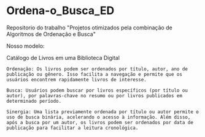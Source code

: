# Ordena-o_Busca_ED
Repositorio do trabalho "Projetos otimizados pela combinação de Algoritmos de Ordenação e Busca"

Nosso modelo:

 Catálogo de Livros em uma Biblioteca Digital

    Ordenação: Os livros podem ser ordenados por título, autor, ano de publicação ou gênero. Isso facilita a navegação e permite que os usuários encontrem rapidamente livros de interesse.

    Busca: Usuários podem buscar por livros específicos (por título ou autor), por palavras-chave no resumo ou por livros publicados em determinado período.

    Sinergia: Uma lista previamente ordenada por título ou autor permite o uso de busca binária, acelerando o acesso à informação. Além disso, após a busca por um autor, os livros podem ser ordenados por data de publicação para facilitar a leitura cronológica.